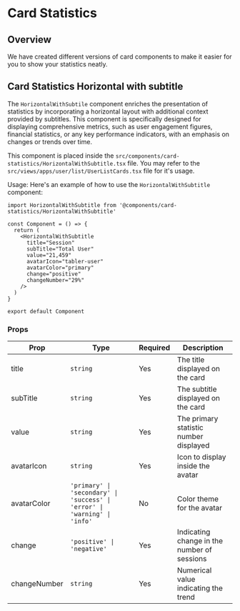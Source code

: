 # Card Statistics

## Overview

We have created different versions of card components to make it easier for you to show your statistics neatly.

## Card Statistics Horizontal with subtitle

The `HorizontalWithSubtile` component enriches the presentation of statistics by incorporating a horizontal layout with additional context provided by subtitles. This component is specifically designed for displaying comprehensive metrics, such as user engagement figures, financial statistics, or any key performance indicators, with an emphasis on changes or trends over time.

This component is placed inside the `src/components/card-statistics/HorizontalWithSubtitle.tsx` file. You may refer to the `src/views/apps/user/list/UserListCards.tsx` file for it's usage.

Usage: Here's an example of how to use the `HorizontalWithSubtitle` component:

```tsx
import HorizontalWithSubtitle from '@components/card-statistics/HorizontalWithSubtitle'

const Component = () => {
  return (
    <HorizontalWithSubtitle
      title="Session"
      subTitle="Total User"
      value="21,459"
      avatarIcon="tabler-user"
      avatarColor="primary"
      change="positive"
      changeNumber="29%"
    />
  )
}

export default Component
```

### Props

| Prop         | Type                                                                    | Required | Description                                  |
|--------------|-------------------------------------------------------------------------|----------|----------------------------------------------|
| title        | `string`                                                                  | Yes      | The title displayed on the card              |
| subTitle     | `string`                                                                  | Yes      | The subtitle displayed on the card           |
| value        | `string`                                                                  | Yes      | The primary statistic number displayed
| avatarIcon         | `string`                                                                  | Yes      | Icon to display inside the avatar            |
| avatarColor  | `'primary' \| 'secondary' \| 'success' \| 'error' \| 'warning' \| 'info'` | No       | Color theme for the avatar                   |
| change       | `'positive' \| 'negative'`                                                | Yes      | Indicating change in the number of sessions  |
| changeNumber | `string`                                                                  | Yes      | Numerical value indicating the trend         |